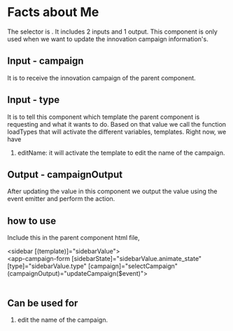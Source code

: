 # Facts about Me

The selector is **<app-campaign-form>**. It includes 2 inputs and 1 output. This component is only used when we want to update the innovation campaign information's.   

## Input - campaign

It is to receive the innovation campaign of the parent component.

## Input - type

It is to tell this component which template the parent component is requesting and what it wants to do. Based on that value we call the function loadTypes that will activate the different variables, templates. Right now, we have 

1. editName: it will activate the template to edit the name of the campaign.

## Output - campaignOutput

After updating the value in this component we output the value using the event emitter and perform the action. 

## how to use

Include this in the parent component html file, 

<sidebar [(template)]="sidebarValue">
<br><app-campaign-form [sidebarState]="sidebarValue.animate_state" [type]="sidebarValue.type" [campaign]="selectCampaign" (campaignOutput)="updateCampaign($event)">
<br></app-campaign-form>
<br></sidebar>

## Can be used for

1. edit the name of the campaign.



